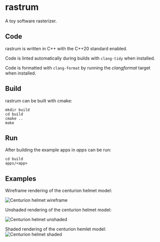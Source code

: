 # rastrum

A toy software rasterizer.

## Code

rastrum is written in C++ with the C++20 standard enabled.

Code is linted automatically during builds with `clang-tidy` when installed.

Code is formatted with `clang-format` by running the *clangformat* target
when installed.

## Build

rastrum can be built with cmake:

```
mkdir build
cd build
cmake ..
make
```

## Run

After building the example apps in *apps* can be run:

```
cd build
apps/<app>
```

## Examples

Wireframe rendering of the centurion helmet model:

![Centurion helmet wireframe](./data/centurion_helmet/centurion_wireframe.jpg)

Unshaded rendering of the centurion helmet model:

![Centurion helmet unshaded](./data/centurion_helmet/centurion_poly.jpg)

Shaded rendering of the centurion hemlet model:
![Centurion helmet shaded](./data/centurion_helmet/centurion_shaded.jpg)

